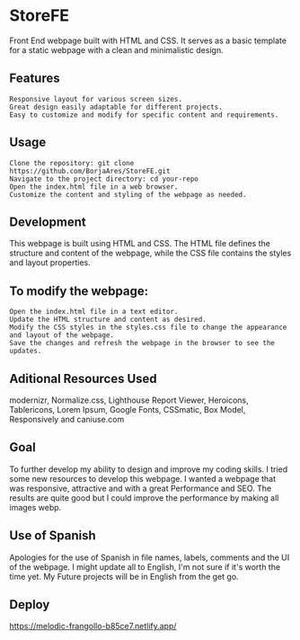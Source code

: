 # StoreFE
Front End webpage built with HTML and CSS. It serves as a basic template for a static webpage with a clean and minimalistic design.

## Features
    Responsive layout for various screen sizes.
    Great design easily adaptable for different projects. 
    Easy to customize and modify for specific content and requirements.

## Usage 

    Clone the repository: git clone https://github.com/BorjaAres/StoreFE.git
    Navigate to the project directory: cd your-repo
    Open the index.html file in a web browser.
    Customize the content and styling of the webpage as needed.

## Development

This webpage is built using HTML and CSS. The HTML file defines the structure and content of the webpage, while the CSS file contains the styles and layout properties.

## To modify the webpage:

    Open the index.html file in a text editor.
    Update the HTML structure and content as desired.
    Modify the CSS styles in the styles.css file to change the appearance and layout of the webpage.
    Save the changes and refresh the webpage in the browser to see the updates.

## Aditional Resources Used
 modernizr,
 Normalize.css,
 Lighthouse Report Viewer,
 Heroicons,
 Tablericons,
 Lorem Ipsum,
 Google Fonts,
 CSSmatic,
 Box Model,
 Responsively and 
 caniuse.com
 
## Goal
 To further develop my ability to design and improve my coding skills. I tried some new resources to develop this webpage. 
I wanted a webpage that was responsive, attractive and with a great Performance and SEO. The results are quite good but I could improve the 
performance by making all images webp. 

## Use of Spanish
 Apologies for the use of Spanish in file names, labels, comments and the UI of the webpage. I might update all to English, I'm not sure if it's worth the time yet. 
 My Future projects will be in English from the get go.

## Deploy
https://melodic-frangollo-b85ce7.netlify.app/
